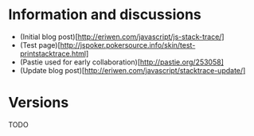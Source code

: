 # Information and discussions #
- (Initial blog post)[http://eriwen.com/javascript/js-stack-trace/]
- (Test page)[http://jspoker.pokersource.info/skin/test-printstacktrace.html]
- (Pastie used for early collaboration)[http://pastie.org/253058]
- (Update blog post)[http://eriwen.com/javascript/stacktrace-update/]

# Versions #
TODO
